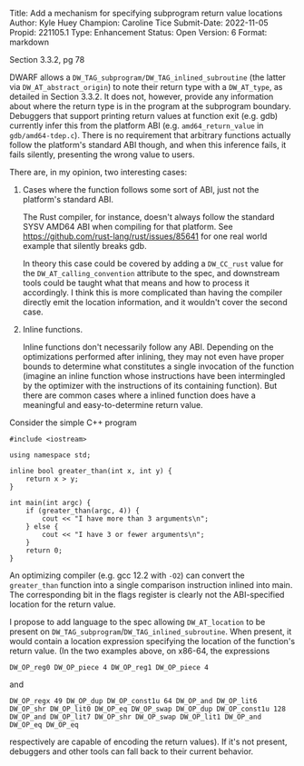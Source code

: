 Title:       Add a mechanism for specifying subprogram return value locations
Author:      Kyle Huey
Champion:    Caroline Tice
Submit-Date: 2022-11-05
Propid:      221105.1
Type:        Enhancement
Status:      Open
Version:     6
Format:      markdown

Section 3.3.2, pg 78

DWARF allows a `DW_TAG_subprogram/DW_TAG_inlined_subroutine` (the latter 
via `DW_AT_abstract_origin`) to note their return type with a `DW_AT_type`, 
as detailed in Section 3.3.2. It does not, however, provide any 
information about where the return type is in the program at the 
subprogram boundary. Debuggers that support printing return values 
at function exit (e.g. gdb) currently infer this from the platform ABI 
(e.g. `amd64_return_value` in `gdb/amd64-tdep.c`). There is no requirement 
that arbitrary functions actually follow the platform's standard ABI 
though, and when this inference fails, it fails silently, presenting 
the wrong value to users.

There are, in my opinion, two interesting cases:

1.  Cases where the function follows some sort of ABI, just not the 
    platform's standard ABI.

    The Rust compiler, for instance, doesn't always follow the standard 
    SYSV AMD64 ABI when compiling for that platform. 
    See <https://github.com/rust-lang/rust/issues/85641> for one real world 
    example that silently breaks gdb.

    In theory this case could be covered by adding a `DW_CC_rust` value for 
    the `DW_AT_calling_convention` attribute to the spec, and downstream 
    tools could be taught what that means and how to process it accordingly. 
    I think this is more complicated than having the compiler directly emit 
    the location information, and it wouldn't cover the second case.

2.  Inline functions.

    Inline functions don't necessarily follow any ABI. Depending on the 
    optimizations performed after inlining, they may not even have proper 
    bounds to determine what constitutes a single invocation of the function 
    (imagine an inline function whose instructions have been intermingled 
    by the optimizer with the instructions of its containing function). 
    But there are common cases where a inlined function does have a 
    meaningful and easy-to-determine return value.

Consider the simple C++ program

    #include <iostream>

    using namespace std;

    inline bool greater_than(int x, int y) {
        return x > y;
    }

    int main(int argc) {
        if (greater_than(argc, 4)) {
            cout << "I have more than 3 arguments\n";
        } else {
            cout << "I have 3 or fewer arguments\n";
        }
        return 0;
    }

An optimizing compiler (e.g. gcc 12.2 with `-O2`) can convert the 
`greater_than` function into a single comparison instruction inlined 
into main. The corresponding bit in the flags register is clearly 
not the ABI-specified location for the return value.


I propose to add language to the spec allowing `DW_AT_location` to be 
present on `DW_TAG_subprogram`/`DW_TAG_inlined_subroutine`. When present, 
it would contain a location expression specifying the location of the 
function's return value. (In the two examples above, on x86-64, the 
expressions

    DW_OP_reg0 DW_OP_piece 4 DW_OP_reg1 DW_OP_piece 4

and 

    DW_OP_regx 49 DW_OP_dup DW_OP_const1u 64 DW_OP_and DW_OP_lit6 
    DW_OP_shr DW_OP_lit0 DW_OP_eq DW_OP_swap DW_OP_dup DW_OP_const1u 128 
    DW_OP_and DW_OP_lit7 DW_OP_shr DW_OP_swap DW_OP_lit1 DW_OP_and 
    DW_OP_eq DW_OP_eq

respectively are capable of encoding the return 
values). If it's not present, debuggers and other tools can fall back 
to their current behavior.
